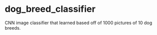 # dog_breed_classifier
CNN image classifier that learned based off of 1000 pictures of 10 dog breeds.
